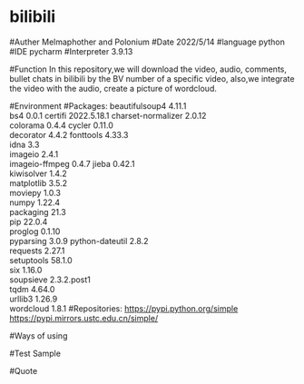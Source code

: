 # bilibili
#Auther Melmaphother and Polonium
#Date 2022/5/14
#language python
#IDE pycharm
#Interpreter 3.9.13

#Function
  In this repository,we will download the video, audio, comments, bullet chats in bilibili by the BV number of a specific video,
  also,we integrate the video with the audio, create a picture of wordcloud.

#Environment
  #Packages:
    beautifulsoup4	        4.11.1	
    bs4                  	  0.0.1	
    certifi	                2022.5.18.1	
    charset-normalizer	    2.0.12	
    colorama	              0.4.4	
    cycler	                0.11.0	
    decorator	              4.4.2	
    fonttools	              4.33.3	
    idna	                  3.3	
    imageio	                2.4.1	
    imageio-ffmpeg          0.4.7
    jieba	                  0.42.1	
    kiwisolver	            1.4.2	
    matplotlib	            3.5.2	
    moviepy	                1.0.3	
    numpy	                  1.22.4	
    packaging	              21.3	
    pip	                    22.0.4	
    proglog	                0.1.10	
    pyparsing	              3.0.9	
    python-dateutil	        2.8.2	
    requests	              2.27.1	
    setuptools	            58.1.0	
    six	                    1.16.0	
    soupsieve	              2.3.2.post1	
    tqdm	                  4.64.0	
    urllib3	                1.26.9	
    wordcloud	              1.8.1	
  #Repositories:
    https://pypi.python.org/simple
    https://pypi.mirrors.ustc.edu.cn/simple/

#Ways of using
  
#Test Sample
  
#Quote
  

